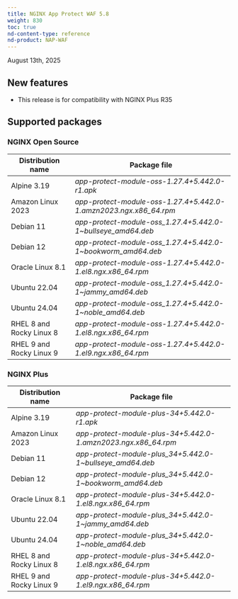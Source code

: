 ```yaml
---
title: NGINX App Protect WAF 5.8
weight: 830
toc: true
nd-content-type: reference
nd-product: NAP-WAF
---
```


August 13th, 2025

## New features

- This release is for compatibility with NGINX Plus R35

## Supported packages

### NGINX Open Source

| Distribution name        | Package file                                                      |
|--------------------------|-------------------------------------------------------------------|
| Alpine 3.19              | _app-protect-module-oss-1.27.4+5.442.0-r1.apk_                    |
| Amazon Linux 2023        | _app-protect-module-oss-1.27.4+5.442.0-1.amzn2023.ngx.x86_64.rpm_ |
| Debian 11                | _app-protect-module-oss_1.27.4+5.442.0-1\~bullseye_amd64.deb_     |
| Debian 12                | _app-protect-module-oss_1.27.4+5.442.0-1\~bookworm_amd64.deb_     |
| Oracle Linux 8.1         | _app-protect-module-oss-1.27.4+5.442.0-1.el8.ngx.x86_64.rpm_      |
| Ubuntu 22.04             | _app-protect-module-oss_1.27.4+5.442.0-1\~jammy_amd64.deb_        |
| Ubuntu 24.04             | _app-protect-module-oss_1.27.4+5.442.0-1\~noble_amd64.deb_        |
| RHEL 8 and Rocky Linux 8 | _app-protect-module-oss-1.27.4+5.442.0-1.el8.ngx.x86_64.rpm_      |
| RHEL 9 and Rocky Linux 9 | _app-protect-module-oss-1.27.4+5.442.0-1.el9.ngx.x86_64.rpm_      |

### NGINX Plus

| Distribution name        | Package file                                                   |
|--------------------------|----------------------------------------------------------------|
| Alpine 3.19              | _app-protect-module-plus-34+5.442.0-r1.apk_                    |
| Amazon Linux 2023        | _app-protect-module-plus-34+5.442.0-1.amzn2023.ngx.x86_64.rpm_ |
| Debian 11                | _app-protect-module-plus_34+5.442.0-1\~bullseye_amd64.deb_     |
| Debian 12                | _app-protect-module-plus_34+5.442.0-1\~bookworm_amd64.deb_     |
| Oracle Linux 8.1         | _app-protect-module-plus-34+5.442.0-1.el8.ngx.x86_64.rpm_      |
| Ubuntu 22.04             | _app-protect-module-plus_34+5.442.0-1\~jammy_amd64.deb_        |
| Ubuntu 24.04             | _app-protect-module-plus_34+5.442.0-1\~noble_amd64.deb_        |
| RHEL 8 and Rocky Linux 8 | _app-protect-module-plus-34+5.442.0-1.el8.ngx.x86_64.rpm_      |
| RHEL 9 and Rocky Linux 9 | _app-protect-module-plus-34+5.442.0-1.el9.ngx.x86_64.rpm_      |
